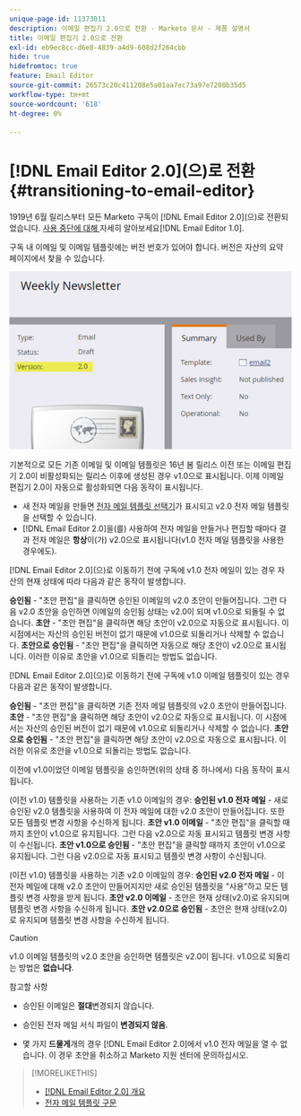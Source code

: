 ```yaml
---
unique-page-id: 11373011
description: 이메일 편집기 2.0으로 전환 - Marketo 문서 - 제품 설명서
title: 이메일 편집기 2.0으로 전환
exl-id: eb9ec8cc-d6e8-4839-a4d9-608d2f264cbb
hide: true
hidefromtoc: true
feature: Email Editor
source-git-commit: 26573c20c411208e5a01aa7ec73a97e7208b35d5
workflow-type: tm+mt
source-wordcount: '618'
ht-degree: 0%

---
```


# [!DNL Email Editor 2.0]&#x200B;(으)로 전환 {#transitioning-to-email-editor}

1919년 6월 릴리스부터 모든 Marketo 구독이 [!DNL Email Editor 2.0]&#x200B;(으)로 전환되었습니다. [ 사용 중단에 대해 ](https://nation.marketo.com/docs/DOC-7038)자세히 알아보세요[!DNL Email Editor 1.0].

구독 내 이메일 및 이메일 템플릿에는 버전 번호가 있어야 합니다. 버전은 자산의 요약 페이지에서 찾을 수 있습니다.

![](assets/five-5.png)

기본적으로 모든 기존 이메일 및 이메일 템플릿은 16년 봄 릴리스 이전 또는 이메일 편집기 2.0이 비활성화되는 릴리스 이후에 생성된 경우 v1.0으로 표시됩니다. 이제 이메일 편집기 2.0이 자동으로 활성화되면 다음 동작이 표시됩니다.

* 새 전자 메일을 만들면 [전자 메일 템플릿 선택기](email-template-picker-overview.md)가 표시되고 v2.0 전자 메일 템플릿을 선택할 수 있습니다.
* [!DNL Email Editor 2.0]을(를) 사용하여 전자 메일을 만들거나 편집할 때마다 결과 전자 메일은 **항상**&#x200B;이(가) v2.0으로 표시됩니다(v1.0 전자 메일 템플릿을 사용한 경우에도).

[!DNL Email Editor 2.0]&#x200B;(으)로 이동하기 전에 구독에 v1.0 전자 메일이 있는 경우 자산의 현재 상태에 따라 다음과 같은 동작이 발생합니다.

**승인됨** - &quot;초안 편집&quot;을 클릭하면 승인된 이메일의 v2.0 초안이 만들어집니다. 그런 다음 v2.0 초안을 승인하면 이메일의 승인됨 상태는 v2.0이 되며 v1.0으로 되돌릴 수 없습니다.
**초안** - &quot;초안 편집&quot;을 클릭하면 해당 초안이 v2.0으로 자동으로 표시됩니다. 이 시점에서는 자산의 승인된 버전이 없기 때문에 v1.0으로 되돌리거나 삭제할 수 없습니다.
**초안으로 승인됨** - &quot;초안 편집&quot;을 클릭하면 자동으로 해당 초안이 v2.0으로 표시됩니다. 이러한 이유로 초안을 v1.0으로 되돌리는 방법도 없습니다.

[!DNL Email Editor 2.0]&#x200B;(으)로 이동하기 전에 구독에 v1.0 이메일 템플릿이 있는 경우 다음과 같은 동작이 발생합니다.

**승인됨** - &quot;초안 편집&quot;을 클릭하면 기존 전자 메일 템플릿의 v2.0 초안이 만들어집니다.
**초안** - &quot;초안 편집&quot;을 클릭하면 해당 초안이 v2.0으로 자동으로 표시됩니다. 이 시점에서는 자산의 승인된 버전이 없기 때문에 v1.0으로 되돌리거나 삭제할 수 없습니다.
**초안으로 승인됨** - &quot;초안 편집&quot;을 클릭하면 해당 초안이 v2.0으로 자동으로 표시됩니다. 이러한 이유로 초안을 v1.0으로 되돌리는 방법도 없습니다.

이전에 v1.0이었던 이메일 템플릿을 승인하면(위의 상태 중 하나에서) 다음 동작이 표시됩니다.

(이전 v1.0) 템플릿을 사용하는 기존 v1.0 이메일의 경우:
**승인된 v1.0 전자 메일** - 새로 승인된 v2.0 템플릿을 사용하여 이 전자 메일에 대한 v2.0 초안이 만들어집니다. 또한 모든 템플릿 변경 사항을 수신하게 됩니다.
**초안 v1.0 이메일** - &quot;초안 편집&quot;을 클릭할 때까지 초안이 v1.0으로 유지됩니다. 그런 다음 v2.0으로 자동 표시되고 템플릿 변경 사항이 수신됩니다.
**초안 v1.0으로 승인됨** - &quot;초안 편집&quot;을 클릭할 때까지 초안이 v1.0으로 유지됩니다. 그런 다음 v2.0으로 자동 표시되고 템플릿 변경 사항이 수신됩니다.

(이전 v1.0) 템플릿을 사용하는 기존 v2.0 이메일의 경우:
**승인된 v2.0 전자 메일** - 이 전자 메일에 대해 v2.0 초안이 만들어지지만 새로 승인된 템플릿을 &quot;사용&quot;하고 모든 템플릿 변경 사항을 받게 됩니다.
**초안 v2.0 이메일** - 초안은 현재 상태(v2.0)로 유지되며 템플릿 변경 사항을 수신하게 됩니다.
**초안 v2.0으로 승인됨** - 초안은 현재 상태(v2.0)로 유지되며 템플릿 변경 사항을 수신하게 됩니다.

>[!CAUTION]
>
>v1.0 이메일 템플릿의 v2.0 초안을 승인하면 템플릿은 v2.0이 됩니다. v1.0으로 되돌리는 방법은 **없습니다**.

참고할 사항

* 승인된 이메일은 **절대**&#x200B;변경되지 않습니다.

* 승인된 전자 메일 서식 파일이 **변경되지 않음**.

* 몇 가지 **드물게**&#x200B;개의 경우 [!DNL Email Editor 2.0]에서 v1.0 전자 메일을 열 수 없습니다. 이 경우 초안을 취소하고 Marketo 지원 센터에 문의하십시오.

>[!MORELIKETHIS]
>
>* [[!DNL Email Editor 2.0] 개요](/help/marketo/product-docs/email-marketing/general/email-editor-2/email-editor-v2-0-overview.md)
>* [전자 메일 템플릿 구문](/help/marketo/product-docs/email-marketing/general/email-editor-2/email-template-syntax.md)
